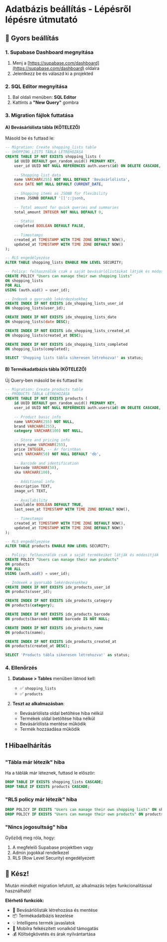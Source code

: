 # Adatbázis beállítás - Lépésről lépésre útmutató

## 🚀 Gyors beállítás

### 1. Supabase Dashboard megnyitása
1. Menj a [https://supabase.com/dashboard](https://supabase.com/dashboard) oldalra
2. Jelentkezz be és válaszd ki a projekted

### 2. SQL Editor megnyitása
1. Bal oldali menüben: **SQL Editor**
2. Kattints a **"New Query"** gombra

### 3. Migration fájlok futtatása

#### A) Bevásárlólista tábla (KÖTELEZŐ)

Másold be és futtasd le:

```sql
-- Migration: Create shopping_lists table
-- SHOPPING_LISTS TÁBLA LÉTREHOZÁSA
CREATE TABLE IF NOT EXISTS shopping_lists (
    id UUID DEFAULT gen_random_uuid() PRIMARY KEY,
    user_id UUID NOT NULL REFERENCES auth.users(id) ON DELETE CASCADE,
    
    -- Shopping list data
    name VARCHAR(255) NOT NULL DEFAULT 'Bevásárlólista',
    date DATE NOT NULL DEFAULT CURRENT_DATE,
    
    -- Shopping items as JSONB for flexibility
    items JSONB DEFAULT '[]'::jsonb,
    
    -- Total amount for quick queries and summaries
    total_amount INTEGER NOT NULL DEFAULT 0,
    
    -- Status
    completed BOOLEAN DEFAULT FALSE,
    
    -- Timestamps
    created_at TIMESTAMP WITH TIME ZONE DEFAULT NOW(),
    updated_at TIMESTAMP WITH TIME ZONE DEFAULT NOW()
);

-- RLS engedélyezése
ALTER TABLE shopping_lists ENABLE ROW LEVEL SECURITY;

-- Policy: felhasználók csak a saját bevásárlólistáikat látják és módosítják
CREATE POLICY "Users can manage their own shopping lists" 
ON shopping_lists 
FOR ALL 
USING (auth.uid() = user_id);

-- Indexek a gyorsabb lekérdezésekhez
CREATE INDEX IF NOT EXISTS idx_shopping_lists_user_id 
ON shopping_lists(user_id);

CREATE INDEX IF NOT EXISTS idx_shopping_lists_date 
ON shopping_lists(date DESC);

CREATE INDEX IF NOT EXISTS idx_shopping_lists_created_at 
ON shopping_lists(created_at DESC);

CREATE INDEX IF NOT EXISTS idx_shopping_lists_completed 
ON shopping_lists(completed);

SELECT 'Shopping lists tábla sikeresen létrehozva!' as status;
```

#### B) Termékadatbázis tábla (KÖTELEZŐ)

Új Query-ben másold be és futtasd le:

```sql
-- Migration: Create products table
-- PRODUCTS TÁBLA LÉTREHOZÁSA
CREATE TABLE IF NOT EXISTS products (
    id UUID DEFAULT gen_random_uuid() PRIMARY KEY,
    user_id UUID NOT NULL REFERENCES auth.users(id) ON DELETE CASCADE,
    
    -- Product basic info
    name VARCHAR(255) NOT NULL,
    brand VARCHAR(255),
    category VARCHAR(100) NOT NULL,
    
    -- Store and pricing info
    store_name VARCHAR(255),
    price INTEGER, -- Ár forintban
    unit VARCHAR(50) NOT NULL DEFAULT 'db',
    
    -- Barcode and identification
    barcode VARCHAR(50),
    sku VARCHAR(100),
    
    -- Additional info
    description TEXT,
    image_url TEXT,
    
    -- Availability
    available BOOLEAN DEFAULT TRUE,
    last_seen_at TIMESTAMP WITH TIME ZONE DEFAULT NOW(),
    
    -- Timestamps
    created_at TIMESTAMP WITH TIME ZONE DEFAULT NOW(),
    updated_at TIMESTAMP WITH TIME ZONE DEFAULT NOW()
);

-- RLS engedélyezése
ALTER TABLE products ENABLE ROW LEVEL SECURITY;

-- Policy: felhasználók csak a saját termékeiket látják és módosítják
CREATE POLICY "Users can manage their own products" 
ON products 
FOR ALL 
USING (auth.uid() = user_id);

-- Indexek a gyorsabb lekérdezésekhez
CREATE INDEX IF NOT EXISTS idx_products_user_id 
ON products(user_id);

CREATE INDEX IF NOT EXISTS idx_products_category 
ON products(category);

CREATE INDEX IF NOT EXISTS idx_products_barcode 
ON products(barcode) WHERE barcode IS NOT NULL;

CREATE INDEX IF NOT EXISTS idx_products_name 
ON products(name);

CREATE INDEX IF NOT EXISTS idx_products_created_at 
ON products(created_at DESC);

SELECT 'Products tábla sikeresen létrehozva!' as status;
```

### 4. Ellenőrzés

1. **Database > Tables** menüben látnod kell:
   - ✅ `shopping_lists`
   - ✅ `products`

2. **Teszt az alkalmazásban**:
   - Bevásárlólista oldal betöltése hiba nélkül
   - Termékek oldal betöltése hiba nélkül
   - Bevásárlólista mentése működik
   - Termék hozzáadása működik

## ❗ Hibaelhárítás

### "Tábla már létezik" hiba
Ha a táblák már léteznek, futtasd le először:
```sql
DROP TABLE IF EXISTS shopping_lists CASCADE;
DROP TABLE IF EXISTS products CASCADE;
```

### "RLS policy már létezik" hiba
```sql
DROP POLICY IF EXISTS "Users can manage their own shopping lists" ON shopping_lists;
DROP POLICY IF EXISTS "Users can manage their own products" ON products;
```

### "Nincs jogosultság" hiba
Győződj meg róla, hogy:
1. A megfelelő Supabase projektben vagy
2. Admin jogokkal rendelkezel
3. RLS (Row Level Security) engedélyezett

## 🎉 Kész!

Miután mindkét migration lefutott, az alkalmazás teljes funkcionalitással használható!

**Elérhető funkciók:**
- 🛒 Bevásárlólisták létrehozása és mentése
- 📦 Termékadatbázis kezelése
- 💡 Intelligens termék javaslatok
- 📱 Mobilra felkészített vonalkód támogatás
- 💰 Költségkövetés és árak nyilvántartása
